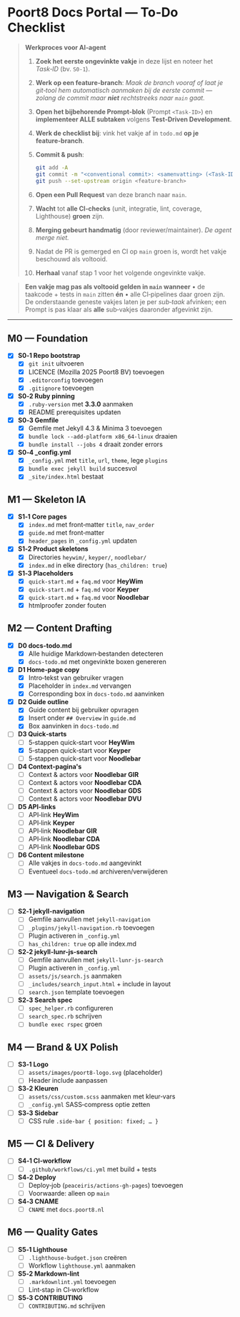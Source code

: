 # Poort8 Docs Portal — **To‑Do Checklist**

> **Werkproces voor AI‑agent**
>
> 1. **Zoek het eerste ongevinkte vakje** in deze lijst en noteer het *Task‑ID* (bv. `S0‑1`).
> 2. **Werk op een feature‑branch**:
>    *Maak de branch vooraf of laat je git‑tool hem automatisch aanmaken bij de eerste commit — zolang de commit maar **niet** rechtstreeks naar `main` gaat.*
> 3. **Open het bijbehorende Prompt‑blok** (Prompt `<Task‑ID>`) en **implementeer ALLE subtaken** volgens **Test‑Driven Development**.
> 4. **Werk de checklist bij**: vink het vakje af in `todo.md` **op je feature‑branch**.
> 5. **Commit & push**:
>
>    ```bash
>    git add -A
>    git commit -m "<conventional commit>: <samenvatting> (<Task‑ID>)"
>    git push --set-upstream origin <feature-branch>
>    ```
>
> 6. **Open een Pull Request** van deze branch naar `main`.
> 7. **Wacht** tot **alle CI‑checks** (unit, integratie, lint, coverage, Lighthouse) **groen** zijn.
> 8. **Merging gebeurt handmatig** (door reviewer/maintainer). *De agent merge niet.*
> 9. Nadat de PR is gemerged en CI op `main` groen is, wordt het vakje beschouwd als voltooid.
> 10. **Herhaal** vanaf stap 1 voor het volgende ongevinkte vakje.

> **Een vakje mag pas als voltooid gelden in `main` wanneer**
> • de taakcode + tests in `main` zitten **én**
> • alle CI‑pipelines daar groen zijn.
> De onderstaande geneste vakjes laten je per *sub‑taak* afvinken; een Prompt is pas klaar als **alle** sub‑vakjes daaronder afgevinkt zijn.

---

## M0 — Foundation

- [x] **S0‑1 Repo bootstrap**
  - [x] `git init` uitvoeren
  - [x] LICENCE (Mozilla 2025 Poort8 BV) toevoegen
  - [x] `.editorconfig` toevoegen
  - [x] `.gitignore` toevoegen
- [x] **S0‑2 Ruby pinning**
  - [x] `.ruby-version` met **3.3.0** aanmaken
  - [x] README prerequisites updaten
- [x] **S0‑3 Gemfile**
  - [x] Gemfile met Jekyll 4.3 & Minima 3 toevoegen
  - [x] `bundle lock --add-platform x86_64-linux` draaien
  - [x] `bundle install --jobs 4` draait zonder errors
- [x] **S0‑4 _config.yml**
  - [x] `_config.yml` met `title`, `url`, `theme`, lege `plugins`
  - [x] `bundle exec jekyll build` succesvol
  - [x] `_site/index.html` bestaat

## M1 — Skeleton IA

- [x] **S1‑1 Core pages**
  - [x] `index.md` met front‑matter `title`, `nav_order`
  - [x] `guide.md` met front‑matter
  - [x] `header_pages` in `_config.yml` updaten
- [x] **S1‑2 Product skeletons**
  - [x] Directories `heywim/`, `keyper/`, `noodlebar/`
  - [x] `index.md` in elke directory (`has_children: true`)
- [x] **S1‑3 Placeholders**
  - [x] `quick-start.md` + `faq.md` voor **HeyWim**
  - [x] `quick-start.md` + `faq.md` voor **Keyper**
  - [x] `quick-start.md` + `faq.md` voor **Noodlebar**
  - [x] htmlproofer zonder fouten

## M2 — Content Drafting

- [x] **D0 docs-todo.md**
  - [x] Alle huidige Markdown‑bestanden detecteren
  - [x] `docs-todo.md` met ongevinkte boxen genereren
- [x] **D1 Home‑page copy**
  - [x] Intro‑tekst van gebruiker vragen
  - [x] Placeholder in `index.md` vervangen
  - [x] Corresponding box in `docs-todo.md` aanvinken
- [x] **D2 Guide outline**
  - [x] Guide content bij gebruiker opvragen
  - [x] Insert onder `## Overview` in `guide.md`
  - [x] Box aanvinken in `docs-todo.md`
- [ ] **D3 Quick‑starts**
  - [ ] 5‑stappen quick‑start voor **HeyWim**
  - [x] 5‑stappen quick‑start voor **Keyper**
  - [ ] 5‑stappen quick‑start voor **Noodlebar**
- [ ] **D4 Context‑pagina's**
  - [ ] Context & actors voor **Noodlebar GIR**
  - [ ] Context & actors voor **Noodlebar CDA**
  - [ ] Context & actors voor **Noodlebar GDS**
  - [ ] Context & actors voor **Noodlebar DVU**
- [ ] **D5 API‑links**
  - [ ] API‑link **HeyWim**
  - [ ] API‑link **Keyper**
  - [ ] API‑link **Noodlebar GIR**
  - [ ] API‑link **Noodlebar CDA**
  - [ ] API‑link **Noodlebar GDS**
- [ ] **D6 Content milestone**
  - [ ] Alle vakjes in `docs-todo.md` aangevinkt
  - [ ] Eventueel `docs-todo.md` archiveren/verwijderen

## M3 — Navigation & Search

- [ ] **S2‑1 jekyll-navigation**
  - [ ] Gemfile aanvullen met `jekyll-navigation`
  - [ ] `_plugins/jekyll-navigation.rb` toevoegen
  - [ ] Plugin activeren in `_config.yml`
  - [ ] `has_children: true` op alle index.md
- [ ] **S2‑2 jekyll-lunr-js-search**
  - [ ] Gemfile aanvullen met `jekyll-lunr-js-search`
  - [ ] Plugin activeren in `_config.yml`
  - [ ] `assets/js/search.js` aanmaken
  - [ ] `_includes/search_input.html` + include in layout
  - [ ] `search.json` template toevoegen
- [ ] **S2‑3 Search spec**
  - [ ] `spec_helper.rb` configureren
  - [ ] `search_spec.rb` schrijven
  - [ ] `bundle exec rspec` groen

## M4 — Brand & UX Polish

- [ ] **S3‑1 Logo**
  - [ ] `assets/images/poort8-logo.svg` (placeholder)
  - [ ] Header include aanpassen
- [ ] **S3‑2 Kleuren**
  - [ ] `assets/css/custom.scss` aanmaken met kleur‑vars
  - [ ] `_config.yml` SASS‑compress optie zetten
- [ ] **S3‑3 Sidebar**
  - [ ] CSS rule `.side-bar { position: fixed; … }`

## M5 — CI & Delivery

- [ ] **S4‑1 CI‑workflow**
  - [ ] `.github/workflows/ci.yml` met build + tests
- [ ] **S4‑2 Deploy**
  - [ ] Deploy‑job (`peaceiris/actions-gh-pages`) toevoegen
  - [ ] Voorwaarde: alleen op `main`
- [ ] **S4‑3 CNAME**
  - [ ] `CNAME` met `docs.poort8.nl`

## M6 — Quality Gates

- [ ] **S5‑1 Lighthouse**
  - [ ] `.lighthouse-budget.json` creëren
  - [ ] Workflow `lighthouse.yml` aanmaken
- [ ] **S5‑2 Markdown‑lint**
  - [ ] `.markdownlint.yml` toevoegen
  - [ ] Lint‑stap in CI‑workflow
- [ ] **S5‑3 CONTRIBUTING**
  - [ ] `CONTRIBUTING.md` schrijven
